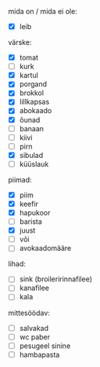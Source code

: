 
mida on / mida ei ole:
- [x] leib

värske:
- [x] tomat
- [ ] kurk
- [x] kartul
- [x] porgand
- [x] brokkol
- [x] lillkapsas
- [x] abokaado
- [x] õunad
- [ ] banaan
- [ ] kiivi
- [ ] pirn
- [x] sibulad
- [ ] küüslauk

piimad:
- [x] piim
- [x] keefir
- [x] hapukoor
- [ ] barista
- [x] juust
- [ ] või
- [ ] avokaadomääre

lihad:
- [ ] sink (broileririnnafilee)
- [ ] kanafilee
- [ ] kala

mittesöödav:
- [ ] salvakad
- [ ] wc paber
- [ ] pesugeel sinine
- [ ] hambapasta